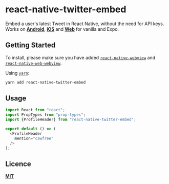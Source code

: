 # react-native-twitter-embed
Embed a user's latest Tweet in React Native, without the need for API keys. Works on [**Android**](), [**iOS**]() and [**Web**]() for vanilla and Expo.

## Getting Started

To install, please make sure you have added [`react-native-webview`](https://github.com/react-native-community/react-native-webview) and [`react-native-web-webview`](https://www.npmjs.com/package/react-native-web-webview).

Using [`yarn`](https://yarnpkg.com/lang/en/):

```bash
yarn add react-native-twitter-embed
```

## Usage

```javascript
import React from "react";
import PropTypes from "prop-types";
import {ProfileHeader} from "react-native-twitter-embed";

export default () => (
  <ProfileHeader
    mention="cawfree"
  />
);
```

## Licence
[**MIT**](./LICENSE.md)
